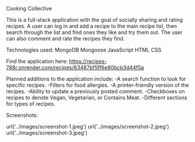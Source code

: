 Cooking Collective

This is a full-stack application with the goal of socially sharing and rating recipes.  A user can log in and add a recipe to the main recipe list, then search through the list and find ones they like and try them out.  The user can also comment and rate the recipes they find.

Technologies used:
    MongoDB
    Mongoose
    JavaScript
    HTML
    CSS

Find the application here:
https://recipes-788r.onrender.com/recipes/63487bf5ff6e80bcb3d44f5a

Planned additions to the application include:
    -A search function to look for specific recipes.
    -Filters for food allergies.
    -A printer-friendly version of the recipes.
    -Ability to update a previously posted comment.
    -Checkboxes on recipes to denote Vegan, Vegetarian, or Contains Meat.
    -Different sections for types of recipes.

Screenshots:

url('../images/screenshot-1.jpeg')
url('../images/screenshot-2.jpeg')
url('../images/screenshot-3.jpeg')